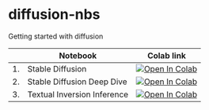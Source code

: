 # diffusion-nbs
Getting started with diffusion

<div align="left">
  
|    | Notebook             | Colab link    |
|----|----------------------|---------------|
| 1. | Stable Diffusion           | [![Open In Colab](https://colab.research.google.com/assets/colab-badge.svg)](https://colab.research.google.com/github/fastai/diffusion-nbs/blob/master/stable_diffusion.ipynb) |
| 2. | Stable Diffusion Deep Dive | [![Open In Colab](https://colab.research.google.com/assets/colab-badge.svg)](https://colab.research.google.com/github/fastai/diffusion-nbs/blob/master/Stable%20Diffusion%20Deep%20Dive.ipynb) |
| 3. | Textual Inversion Inference| [![Open In Colab](https://colab.research.google.com/assets/colab-badge.svg)](https://colab.research.google.com/github/fastai/diffusion-nbs/blob/master/textual_inversion_inference.ipynb) |

</div>

